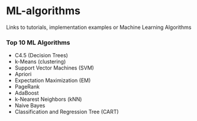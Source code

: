 # ML-algorithms
Links to tutorials, implementation examples or Machine Learning Algorithms

### Top 10 ML Algorithms

* C4.5 (Decision Trees)
* k-Means (clustering)
* Support Vector Machines (SVM)
* Apriori
* Expectation Maximization (EM)
* PageRank
* AdaBoost
* k-Nearest Neighbors (kNN)
* Naive Bayes
* Classification and Regression Tree (CART)
